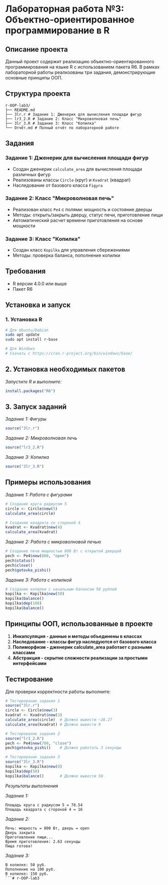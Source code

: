 # Лабораторная работа №3: Объектно-ориентированное программирование в R

## Описание проекта
Данный проект содержит реализацию объектно-ориентированного программирования на языке R с использованием пакета R6. В рамках лабораторной работы реализованы три задания, демонстрирующие основные принципы ООП.

## Структура проекта
```
r-OOP-lab3/
├── README.md
├── 3lr.r # Задание 1: Дженерик для вычисления площади фигур
├── lr3_2.R # Задание 2: Класс "Микроволновая печь"
├── 3lr_3.R # Задание 3: Класс "Копилка"
└── Отчёт.md # Полный отчёт по лабораторной работе

```

## Задания

### Задание 1: Дженерик для вычисления площади фигур
- Создан дженерик `calculate_area` для вычисления площади различных фигур
- Реализованы классы `Circle` (круг) и `Kvadrat` (квадрат)
- Наследование от базового класса `Figyra`

### Задание 2: Класс "Микроволновая печь"
- Реализован класс `Pe4` с полями: мощность и состояние дверцы
- Методы: открыть/закрыть дверцу, статус печи, приготовление пищи
- Автоматический расчет времени приготовления на основе мощности

### Задание 3: Класс "Копилка"
- Создан класс `Kopilka` для управления сбережениями
- Методы: проверка баланса, пополнение копилки

## Требования
- R версии 4.0.0 или выше
- Пакет R6

## Установка и запуск

### 1. Установка R
```bash
# Для Ubuntu/Debian
sudo apt update
sudo apt install r-base

# Для Windows
# Скачать с https://cran.r-project.org/bin/windows/base/
```

## 2. Установка необходимых пакетов
*Запустите R и выполните:*

```r
install.packages("R6")
```

## 3. Запуск заданий
*Задание 1: Фигуры*
```r
source("3lr.r")
```
*Задание 2: Микроволновая печь*
```r
source("lr3_2.R")
```
*Задание 3: Копилка*
```r
source("3lr_3.R")
```

## Примеры использования
*Задание 1: Работа с фигурами*
```r
# Создание круга радиусом 5
circle <- Circle$new(5)
calculate_area(circle)

# Создание квадрата со стороной 4
kvadrat <- Kvadrat$new(4)
calculate_area(kvadrat)
```

*Задание 2: Работа с микроволновой печью*
```r
# Создание печи мощностью 800 Вт с открытой дверцей
pech <- Pe4$new(800, "open")
pech$status()
pech$close()
pech$gotovka_pishi()
```
*Задание 3: Работа с копилкой*
```r
# Создание копилки с начальным балансом 50 рублей
kopilka <- Kopilka$new(50)
kopilka$balance()
kopilka$dep(100)
kopilka$balance()
```

## Принципы ООП, использованные в проекте
1. **Инкапсуляция - данные и методы объединены в классах**
2. **Наследование - классы фигур наследуются от базового класса**
3. **Полиморфизм - дженерик calculate_area работает с разными классами**
4. **Абстракция - скрытие сложности реализации за простыми интерфейсами**

## Тестирование
Для проверки корректности работы выполните:

```r
# Тестирование задания 1
source("3lr.r")
circle <- Circle$new(3)
kvadrat <- Kvadrat$new(3)
calculate_area(circle)  # Должно вывести ~28.27
calculate_area(kvadrat) # Должно вывести 9
```
```r
# Тестирование задания 2
source("lr3_2.R")
pech <- Pe4$new(700, "close")
pech$gotovka_pishi()    # Должно работать 3 секунды
```
```r
# Тестирование задания 3
source("3lr_3.R")
kopilka <- Kopilka$new(0)
kopilka$dep(50)
kopilka$balance()       # Должно вывести 50
```

*Результаты выполнения*

*Задание 1:*
```
Площадь круга с радиусом 5 = 78.54 
Площадь квадрата с стороной 4 = 16 
```
*Задание 2:*
```
Печь: мощность = 800 Вт, дверь = open
Дверь закрыта
Приготовление пищи...
Время приготовления: 2.63 секунды
Пища готова!
```
*Задание 3:*
```
В копилке: 50 руб.
Пополнение на 100 руб.
В копилке: 150 руб.
```# r-OOP-lab3
